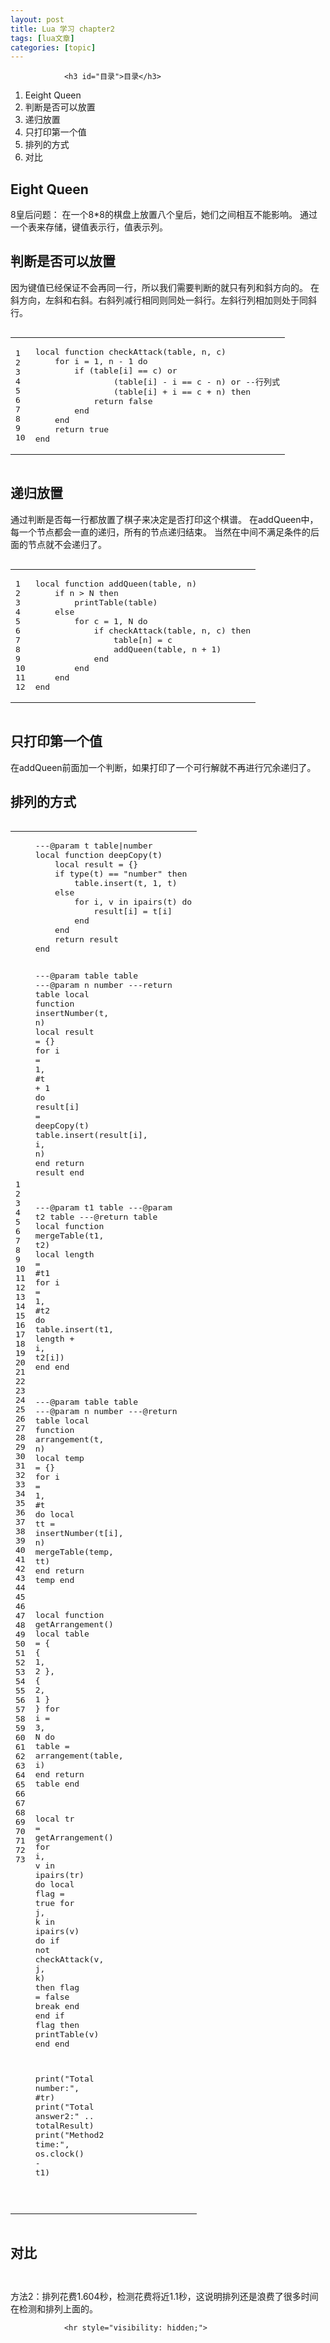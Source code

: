 ```yaml
---
layout: post
title: Lua 学习 chapter2  
tags: [lua文章]
categories: [topic]
---
```



                
                

				<h3 id="目录">目录</h3>
<ol>
  <li>Eeight Queen</li>
  <li>判断是否可以放置</li>
  <li>递归放置</li>
  <li>只打印第一个值</li>
  <li>排列的方式</li>
  <li>对比</li>
</ol>



<h2 id="eight-queen">Eight Queen</h2>
<p>8皇后问题：
在一个8*8的棋盘上放置八个皇后，她们之间相互不能影响。
通过一个表来存储，键值表示行，值表示列。</p>

<h2 id="判断是否可以放置">判断是否可以放置</h2>
<p>因为键值已经保证不会再同一行，所以我们需要判断的就只有列和斜方向的。
在斜方向，左斜和右斜。右斜列减行相同则同处一斜行。左斜行列相加则处于同斜行。</p>

<div class="language-lua highlighter-rouge"><div class="highlight"><pre class="highlight"><code><table class="rouge-table"><tbody><tr><td class="rouge-gutter gl"><pre class="lineno">1
2
3
4
5
6
7
8
9
10
</pre></td><td class="rouge-code"><pre><span class="kd">local</span> <span class="k">function</span> <span class="nf">checkAttack</span><span class="p">(</span><span class="n">table</span><span class="p">,</span> <span class="n">n</span><span class="p">,</span> <span class="n">c</span><span class="p">)</span>
    <span class="k">for</span> <span class="n">i</span> <span class="o">=</span> <span class="mi">1</span><span class="p">,</span> <span class="n">n</span> <span class="o">-</span> <span class="mi">1</span> <span class="k">do</span>
        <span class="k">if</span> <span class="p">(</span><span class="n">table</span><span class="p">[</span><span class="n">i</span><span class="p">]</span> <span class="o">==</span> <span class="n">c</span><span class="p">)</span> <span class="ow">or</span>
                <span class="p">(</span><span class="n">table</span><span class="p">[</span><span class="n">i</span><span class="p">]</span> <span class="o">-</span> <span class="n">i</span> <span class="o">==</span> <span class="n">c</span> <span class="o">-</span> <span class="n">n</span><span class="p">)</span> <span class="ow">or</span> <span class="c1">--行列式</span>
                <span class="p">(</span><span class="n">table</span><span class="p">[</span><span class="n">i</span><span class="p">]</span> <span class="o">+</span> <span class="n">i</span> <span class="o">==</span> <span class="n">c</span> <span class="o">+</span> <span class="n">n</span><span class="p">)</span> <span class="k">then</span>
            <span class="k">return</span> <span class="kc">false</span>
        <span class="k">end</span>
    <span class="k">end</span>
    <span class="k">return</span> <span class="kc">true</span>
<span class="k">end</span>
</pre></td></tr></tbody></table></code></pre></div></div>

<h2 id="递归放置">递归放置</h2>
<p>通过判断是否每一行都放置了棋子来决定是否打印这个棋谱。
在addQueen中，每一个节点都会一直的递归，所有的节点递归结束。
当然在中间不满足条件的后面的节点就不会递归了。</p>

<div class="language-lua highlighter-rouge"><div class="highlight"><pre class="highlight"><code><table class="rouge-table"><tbody><tr><td class="rouge-gutter gl"><pre class="lineno">1
2
3
4
5
6
7
8
9
10
11
12
</pre></td><td class="rouge-code"><pre><span class="kd">local</span> <span class="k">function</span> <span class="nf">addQueen</span><span class="p">(</span><span class="n">table</span><span class="p">,</span> <span class="n">n</span><span class="p">)</span>
    <span class="k">if</span> <span class="n">n</span> <span class="o">&gt;</span> <span class="n">N</span> <span class="k">then</span>
        <span class="n">printTable</span><span class="p">(</span><span class="n">table</span><span class="p">)</span>
    <span class="k">else</span>
        <span class="k">for</span> <span class="n">c</span> <span class="o">=</span> <span class="mi">1</span><span class="p">,</span> <span class="n">N</span> <span class="k">do</span>
            <span class="k">if</span> <span class="n">checkAttack</span><span class="p">(</span><span class="n">table</span><span class="p">,</span> <span class="n">n</span><span class="p">,</span> <span class="n">c</span><span class="p">)</span> <span class="k">then</span>
                <span class="n">table</span><span class="p">[</span><span class="n">n</span><span class="p">]</span> <span class="o">=</span> <span class="n">c</span>
                <span class="n">addQueen</span><span class="p">(</span><span class="n">table</span><span class="p">,</span> <span class="n">n</span> <span class="o">+</span> <span class="mi">1</span><span class="p">)</span>
            <span class="k">end</span>
        <span class="k">end</span>
    <span class="k">end</span>
<span class="k">end</span>
</pre></td></tr></tbody></table></code></pre></div></div>

<h2 id="只打印第一个值">只打印第一个值</h2>
<p>在addQueen前面加一个判断，如果打印了一个可行解就不再进行冗余递归了。</p>

<h2 id="排列的方式">排列的方式</h2>
<div class="language-lua highlighter-rouge"><div class="highlight"><pre class="highlight"><code><table class="rouge-table"><tbody><tr><td class="rouge-gutter gl"><pre class="lineno">1
2
3
4
5
6
7
8
9
10
11
12
13
14
15
16
17
18
19
20
21
22
23
24
25
26
27
28
29
30
31
32
33
34
35
36
37
38
39
40
41
42
43
44
45
46
47
48
49
50
51
52
53
54
55
56
57
58
59
60
61
62
63
64
65
66
67
68
69
70
71
72
73
</pre></td><td class="rouge-code"><pre><span class="c1">---@param t table|number</span>
<span class="kd">local</span> <span class="k">function</span> <span class="nf">deepCopy</span><span class="p">(</span><span class="n">t</span><span class="p">)</span>
    <span class="kd">local</span> <span class="n">result</span> <span class="o">=</span> <span class="p">{}</span>
    <span class="k">if</span> <span class="nb">type</span><span class="p">(</span><span class="n">t</span><span class="p">)</span> <span class="o">==</span> <span class="s2">"number"</span> <span class="k">then</span>
        <span class="nb">table.insert</span><span class="p">(</span><span class="n">t</span><span class="p">,</span> <span class="mi">1</span><span class="p">,</span> <span class="n">t</span><span class="p">)</span>
    <span class="k">else</span>
        <span class="k">for</span> <span class="n">i</span><span class="p">,</span> <span class="n">v</span> <span class="k">in</span> <span class="nb">ipairs</span><span class="p">(</span><span class="n">t</span><span class="p">)</span> <span class="k">do</span>
            <span class="n">result</span><span class="p">[</span><span class="n">i</span><span class="p">]</span> <span class="o">=</span> <span class="n">t</span><span class="p">[</span><span class="n">i</span><span class="p">]</span>
        <span class="k">end</span>
    <span class="k">end</span>
    <span class="k">return</span> <span class="n">result</span>
<span class="k">end</span>

<span class="c1">---@param table table</span>
<span class="c1">---@param n number</span>
<span class="c1">---return table</span>
<span class="kd">local</span> <span class="k">function</span> <span class="nf">insertNumber</span><span class="p">(</span><span class="n">t</span><span class="p">,</span> <span class="n">n</span><span class="p">)</span>
    <span class="kd">local</span> <span class="n">result</span> <span class="o">=</span> <span class="p">{}</span>
    <span class="k">for</span> <span class="n">i</span> <span class="o">=</span> <span class="mi">1</span><span class="p">,</span> <span class="o">#</span><span class="n">t</span> <span class="o">+</span> <span class="mi">1</span> <span class="k">do</span>
        <span class="n">result</span><span class="p">[</span><span class="n">i</span><span class="p">]</span> <span class="o">=</span> <span class="n">deepCopy</span><span class="p">(</span><span class="n">t</span><span class="p">)</span>
        <span class="nb">table.insert</span><span class="p">(</span><span class="n">result</span><span class="p">[</span><span class="n">i</span><span class="p">],</span> <span class="n">i</span><span class="p">,</span> <span class="n">n</span><span class="p">)</span>
    <span class="k">end</span>
    <span class="k">return</span> <span class="n">result</span>
<span class="k">end</span>

<span class="c1">---@param t1 table</span>
<span class="c1">---@param t2 table</span>
<span class="c1">---@return table</span>
<span class="kd">local</span> <span class="k">function</span> <span class="nf">mergeTable</span><span class="p">(</span><span class="n">t1</span><span class="p">,</span> <span class="n">t2</span><span class="p">)</span>
    <span class="kd">local</span> <span class="n">length</span> <span class="o">=</span> <span class="o">#</span><span class="n">t1</span>
    <span class="k">for</span> <span class="n">i</span> <span class="o">=</span> <span class="mi">1</span><span class="p">,</span> <span class="o">#</span><span class="n">t2</span> <span class="k">do</span>
        <span class="nb">table.insert</span><span class="p">(</span><span class="n">t1</span><span class="p">,</span> <span class="n">length</span> <span class="o">+</span> <span class="n">i</span><span class="p">,</span> <span class="n">t2</span><span class="p">[</span><span class="n">i</span><span class="p">])</span>
    <span class="k">end</span>
<span class="k">end</span>

<span class="c1">---@param table table</span>
<span class="c1">---@param n number</span>
<span class="c1">---@return table</span>
<span class="kd">local</span> <span class="k">function</span> <span class="nf">arrangement</span><span class="p">(</span><span class="n">t</span><span class="p">,</span> <span class="n">n</span><span class="p">)</span>
    <span class="kd">local</span> <span class="n">temp</span> <span class="o">=</span> <span class="p">{}</span>
    <span class="k">for</span> <span class="n">i</span> <span class="o">=</span> <span class="mi">1</span><span class="p">,</span> <span class="o">#</span><span class="n">t</span> <span class="k">do</span>
        <span class="kd">local</span> <span class="n">tt</span> <span class="o">=</span> <span class="n">insertNumber</span><span class="p">(</span><span class="n">t</span><span class="p">[</span><span class="n">i</span><span class="p">],</span> <span class="n">n</span><span class="p">)</span>
        <span class="n">mergeTable</span><span class="p">(</span><span class="n">temp</span><span class="p">,</span> <span class="n">tt</span><span class="p">)</span>
    <span class="k">end</span>
    <span class="k">return</span> <span class="n">temp</span>
<span class="k">end</span>

<span class="kd">local</span> <span class="k">function</span> <span class="nf">getArrangement</span><span class="p">()</span>
    <span class="kd">local</span> <span class="n">table</span> <span class="o">=</span> <span class="p">{</span> <span class="p">{</span> <span class="mi">1</span><span class="p">,</span> <span class="mi">2</span> <span class="p">},</span> <span class="p">{</span> <span class="mi">2</span><span class="p">,</span> <span class="mi">1</span> <span class="p">}</span> <span class="p">}</span>
    <span class="k">for</span> <span class="n">i</span> <span class="o">=</span> <span class="mi">3</span><span class="p">,</span> <span class="n">N</span> <span class="k">do</span>
        <span class="n">table</span> <span class="o">=</span> <span class="n">arrangement</span><span class="p">(</span><span class="n">table</span><span class="p">,</span> <span class="n">i</span><span class="p">)</span>
    <span class="k">end</span>
    <span class="k">return</span> <span class="n">table</span>
<span class="k">end</span>

<span class="kd">local</span> <span class="n">tr</span> <span class="o">=</span> <span class="n">getArrangement</span><span class="p">()</span>
<span class="k">for</span> <span class="n">i</span><span class="p">,</span> <span class="n">v</span> <span class="k">in</span> <span class="nb">ipairs</span><span class="p">(</span><span class="n">tr</span><span class="p">)</span> <span class="k">do</span>
    <span class="kd">local</span> <span class="n">flag</span> <span class="o">=</span> <span class="kc">true</span>
    <span class="k">for</span> <span class="n">j</span><span class="p">,</span> <span class="n">k</span> <span class="k">in</span> <span class="nb">ipairs</span><span class="p">(</span><span class="n">v</span><span class="p">)</span> <span class="k">do</span>
        <span class="k">if</span> <span class="ow">not</span> <span class="n">checkAttack</span><span class="p">(</span><span class="n">v</span><span class="p">,</span> <span class="n">j</span><span class="p">,</span> <span class="n">k</span><span class="p">)</span> <span class="k">then</span>
            <span class="n">flag</span> <span class="o">=</span> <span class="kc">false</span>
            <span class="k">break</span>
        <span class="k">end</span>
    <span class="k">end</span>
    <span class="k">if</span> <span class="n">flag</span> <span class="k">then</span>
        <span class="n">printTable</span><span class="p">(</span><span class="n">v</span><span class="p">)</span>
    <span class="k">end</span>
<span class="k">end</span>

<span class="nb">print</span><span class="p">(</span><span class="s2">"Total number:"</span><span class="p">,</span> <span class="o">#</span><span class="n">tr</span><span class="p">)</span>
<span class="nb">print</span><span class="p">(</span><span class="s2">"Total answer2:"</span> <span class="o">..</span> <span class="n">totalResult</span><span class="p">)</span>
<span class="nb">print</span><span class="p">(</span><span class="s2">"Method2 time:"</span><span class="p">,</span> <span class="nb">os.clock</span><span class="p">()</span> <span class="o">-</span> <span class="n">t1</span><span class="p">)</span>

</pre></td></tr></tbody></table></code></pre></div></div>

<h2 id="对比">对比</h2>

<p><img src="https://i.imgur.com/GTTE5EV.png" alt=""></p>

<p><img src="https://i.imgur.com/slauuLs.png" alt=""></p>

<p>方法2：排列花费1.604秒，检测花费将近1.1秒，这说明排列还是浪费了很多时间在检测和排列上面的。</p>



                
                
                <hr style="visibility: hidden;">